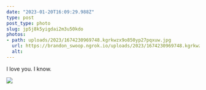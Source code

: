 ```yaml
---
date: "2023-01-20T16:09:29.988Z"
type: post 
post_type: photo
slug: jp5j8k5yigdai2m3u50kdo
photos: 
- path: uploads/2023/1674230969748.kgrkwzx9o850yp27pqxuw.jpg
  url: https://brandon_swoop.ngrok.io/uploads/2023/1674230969748.kgrkwzx9o850yp27pqxuw.jpg
  alt: 
---
```

I love you. I know.

![](/uploads/2023/1674230969748.kgrkwzx9o850yp27pqxuw.jpg)
